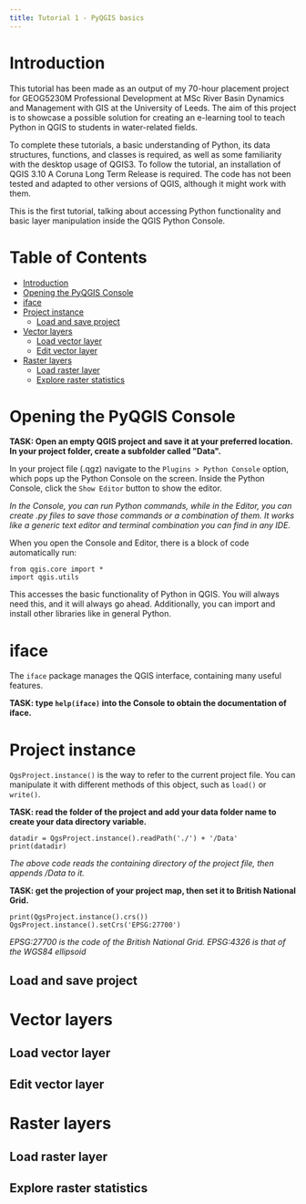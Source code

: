```yaml
---
title: Tutorial 1 - PyQGIS basics
---
```



# Introduction
This tutorial has been made as an output of my 70-hour placement project for GEOG5230M Professional Development at MSc River Basin Dynamics and Management with GIS at the University of Leeds. The aim of this project is to showcase a possible solution for creating an e-learning tool to teach Python in QGIS to students in water-related fields.

To complete these tutorials, a basic understanding of Python, its data structures, functions, and classes is required, as well as some familiarity with the desktop usage of QGIS3. To follow the tutorial, an installation of QGIS 3.10 A Coruna Long Term Release is required. The code has not been tested and adapted to other versions of QGIS, although it might work with them.

This is the first tutorial, talking about accessing Python functionality and basic layer manipulation inside the QGIS Python Console.

# Table of Contents
- [Introduction](#introduction)
- [Opening the PyQGIS Console](#opening-the-pyqgis-console)
- [iface](#iface)
- [Project instance](#project-instance)
  * [Load and save project](#load-and-save-project)
- [Vector layers](#vector-layers)
  * [Load vector layer](#load-vector-layer)
  * [Edit vector layer](#edit-vector-layer)
- [Raster layers](#raster-layers)
  * [Load raster layer](#load-raster-layer)
  * [Explore raster statistics](#explore-raster-statistics)


# Opening the PyQGIS Console
**TASK: Open an empty QGIS project and save it at your preferred location. In your project folder, create a subfolder called "Data".**

In your project file (.qgz) navigate to the `Plugins > Python Console` option, which pops up the Python Console on the screen. Inside the Python Console, click the `Show Editor` button to show the editor.

*In the Console, you can run Python commands, while in the Editor, you can create .py files to save those commands or a combination of them. It works like a generic text editor and terminal combination you can find in any IDE.*

When you open the Console and Editor, there is a block of code automatically run:

```
from qgis.core import *
import qgis.utils
```
This accesses the basic functionality of Python in QGIS. You will always need this, and it will always go ahead. Additionally, you can import and install other libraries like in general Python.

# iface
The `iface` package manages the QGIS interface, containing many useful features.

**TASK: type `help(iface)` into the Console to obtain the documentation of iface.**

# Project instance
`QgsProject.instance()` is the way to refer to the current project file. You can manipulate it with different methods of this object, such as `load()` or `write()`.

**TASK: read the folder of the project and add your data folder name to create your data directory variable.**
```
datadir = QgsProject.instance().readPath('./') + '/Data'
print(datadir)
```
*The above code reads the containing directory of the project file, then appends /Data to it.*

**TASK: get the projection of your project map, then set it to British National Grid.**
```
print(QgsProject.instance().crs())
QgsProject.instance().setCrs('EPSG:27700')
```
*EPSG:27700 is the code of the British National Grid. EPSG:4326 is that of the WGS84 ellipsoid*

## Load and save project

# Vector layers

## Load vector layer

## Edit vector layer

# Raster layers

## Load raster layer

## Explore raster statistics
